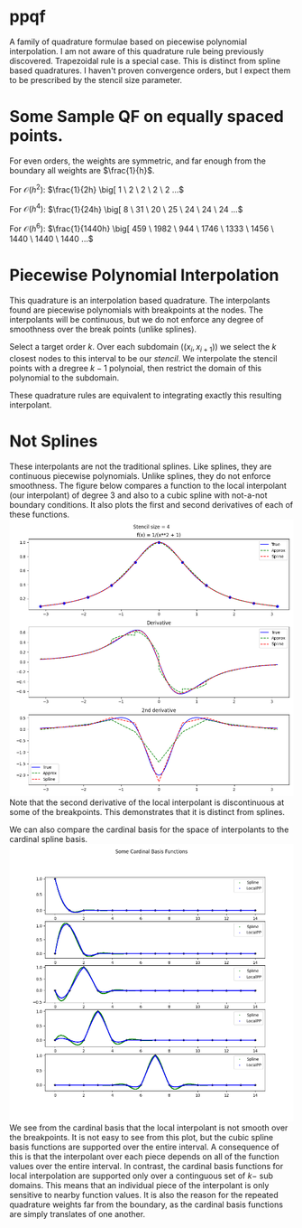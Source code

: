 # ppqf
A family of quadrature formulae based on piecewise polynomial interpolation.
I am not aware of this quadrature rule being previously discovered.
Trapezoidal rule is a special case.
This is distinct from spline based quadratures.
I haven't proven convergence orders, but I expect them to be prescribed by the stencil size parameter.

# Some Sample QF on equally spaced points.
For even orders, the weights are symmetric, and far enough from the boundary all weights are $\frac{1}{h}$.

For $\mathcal{O}(h^2)$:
$\frac{1}{2h} \big[ 1 \ 2 \ 2 \ 2 \ 2 ...$

For $\mathcal{O}(h^4)$:
$\frac{1}{24h} \big[ 8 \ 31 \ 20 \ 25 \ 24 \ 24 \ 24 ...$

For $\mathcal{O}(h^6)$:
$\frac{1}{1440h} \big[ 459 \ 1982 \ 944 \ 1746 \ 1333 \ 1456 \ 1440 \ 1440 \ 1440 ...$

# Piecewise Polynomial Interpolation
This quadrature is an interpolation based quadrature.
The interpolants found are piecewise polynomials with breakpoints at the nodes.
The interpolants will be continuous, but we do not enforce any degree of smoothness over the break points (unlike splines).

Select a target order $k$.
Over each subdomain ($(x_i, x_{i+1})$) we select the $k$ closest nodes to this interval to be our *stencil*.
We interpolate the stencil points with a dregree $k-1$ polynoial, then restrict the domain of this polynomial to the subdomain.

These quadrature rules are equivalent to integrating exactly this resulting interpolant.

# Not Splines
These interpolants are not the traditional splines.
Like splines, they are continuous piecewise polynomials.
Unlike splines, they do not enforce smoothness.
The figure below compares a function to the local interpolant (our interpolant) of degree 3 and also to a cubic spline with not-a-not boundary conditions.
It also plots the first and second derivatives of each of these functions.
![Not Splines](images/not_spline.png)
Note that the second derivative of the local interpolant is discontinuous at some of the breakpoints.
This demonstrates that it is distinct from splines.

We can also compare the cardinal basis for the space of interpolants to the cardinal spline basis.
![Not Splines](images/cardinal_basis.png)
We see from the cardinal basis that the local interpolant is not smooth over the breakpoints.
It is not easy to see from this plot, but the cubic spline basis functions are supported over the entire interval.
A consequence of this is that the interpolant over each piece depends on all of the function values over the entire interval.
In contrast, the cardinal basis functions for local interpolation are supported only over a continguous set of $k-$ sub domains.
This means that an individual piece of the interpolant is only sensitive to nearby function values.
It is also the reason for the repeated quadrature weights far from the boundary, as the cardinal basis functions are simply translates of one another.
